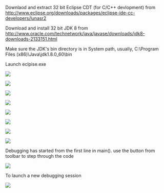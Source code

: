 Downlaod and extract 32 bit Eclipse CDT (for C/C++ devlopment) from
http://www.eclipse.org/downloads/packages/eclipse-ide-cc-developers/lunasr2

Download and install 32 bit JDK 8 from
http://www.oracle.com/technetwork/java/javase/downloads/jdk8-downloads-2133151.html

Make sure the JDK's bin directory is in System path, usually, C:\Program Files (x86)\Java\jdk1.8.0_60\bin

Launch eclpise.exe 

![](https://github.com/PowerShell/Win32-OpenSSH/blob/master/images/eclipse-debug/eclipse-1.png)

![](https://github.com/PowerShell/Win32-OpenSSH/blob/master/images/eclipse-debug/eclipse-2.png)

![](https://github.com/PowerShell/Win32-OpenSSH/blob/master/images/eclipse-debug/eclipse-3.png)

![](https://github.com/PowerShell/Win32-OpenSSH/blob/master/images/eclipse-debug/eclipse-4.png)

![](https://github.com/PowerShell/Win32-OpenSSH/blob/master/images/eclipse-debug/eclipse-5.png)

![](https://github.com/PowerShell/Win32-OpenSSH/blob/master/images/eclipse-debug/eclipse-6.png)

![](https://github.com/PowerShell/Win32-OpenSSH/blob/master/images/eclipse-debug/eclipse-7.png)

![](https://github.com/PowerShell/Win32-OpenSSH/blob/master/images/eclipse-debug/eclipse-8.png)

Debugging has started from the first line in main(). use the button from toolbar to step through the code

![](https://github.com/PowerShell/Win32-OpenSSH/blob/master/images/eclipse-debug/eclipse-9.png)

To launch a new debugging session

![](https://github.com/PowerShell/Win32-OpenSSH/blob/master/images/eclipse-debug/eclipse-10.png)
